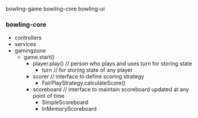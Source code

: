 bowling-game
    bowling-core
    bowling-ui


### bowling-core
+ controllers
+ services
+ gamingzone
    - game.start()
        - player.play() // person who plays and uses turn for storing state
            - turn // for storing state of any player
        - scorer // interface to define scoring strategy
            - FairPlayStrategy.calculateScore()
        - scoreboard // interface to maintain scoreboard updated at any point of time
            - SimpleScoreboard
            - InMemoryScoreboard
